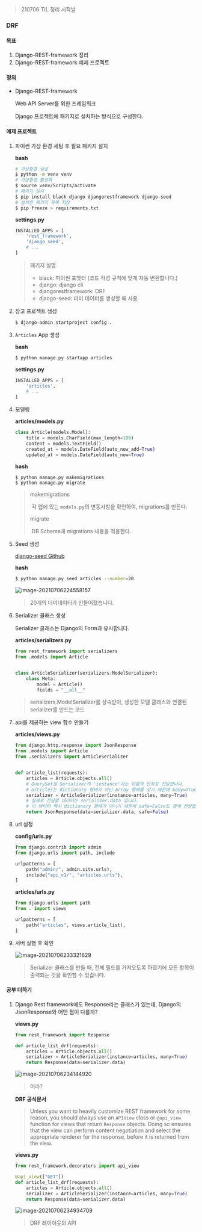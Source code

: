 > 210706 TIL 정리 시작날



### DRF

#### 목표

1. Django-REST-framework 정리
2. Django-REST-framework 예제 프로젝트



#### 정의

- Django-REST-framework

  Web API Server를 위한 프레임워크

  Django 프로젝트에 패키지로 설치하는 방식으로 구성한다.



#### 예제 프로젝트

1. 파이썬 가상 환경 세팅 후 필요 패키지 설치

   **bash**

   ```bash
   # 가상환경 생성
   $ python -m venv venv
   # 가상환경 활성화
   $ source venv/Scripts/activate
   # 패키지 설치
   $ pip install black django djangorestframework django-seed
   # 설치한 패키지 목록 저장
   $ pip freeze > requirements.txt
   ```

   

   **settings.py**

   ```python
   INSTALLED_APPS = [
       'rest_framework',
       'django_seed',
       # ...
   ]
   ```

   > 패키지 설명
   >
   > - black: 파이썬 포맷터 (코드 작성 규칙에 맞게 자동 변환합니다.)
   > - django: django cli
   > - djangorestframework: DRF
   > - django-seed: 더미 데이터를 생성할 때 사용

   

2. 장고 프로젝트 생성

   ```bash
   $ django-admin startproject config .
   ```

   

3. `Articles` App 생성

   **bash**

   ```bash
   $ python manage.py startapp articles
   ```

   

   **settings.py**

   ```python
   INSTALLED_APPS = [
       'articles',
       # ...
   ]
   ```

   

4. 모델링

   **articles/models.py**

   ```python
   class Article(models.Model):
       title = models.CharField(max_length=100)
       content = models.TextField()
       created_at = models.DateField(auto_now_add=True)
       updated_at = models.DateField(auto_now=True)
   ```
   
   **bash**
   
   ```bash
   $ python manage.py makemigrations
   $ python manage.py migrate
   ```
   
   > makemigrations
   >
   > ​	각 앱에 있는 `models.py`의 변동사항을 확인하여, migrations를 만든다.
   >
   > migrate
   >
   > ​	DB Schema에 migrations 내용을 적용한다.
   
   
   
5. Seed 생성

   [django-seed Github](https://github.com/Brobin/django-seed)

   **bash**

   ```bash
   $ python manage.py seed articles --number=20
   ```

   ![image-20210706224558157](README.assets/image-20210706224558157.png)

   > 20개의 더미데이터가 만들어졌습니다.

   

6. Serializer 클래스 생성

   Serializer 클래스는 Django의 Form과 유사합니다.

   **articles/serializers.py**

   ```python
   from rest_framework import serializers
   from .models import Article
   
   
   class ArticleSerializer(serializers.ModelSerializer):
       class Meta:
           model = Article()
           fields = "__all__"
   ```

   > serializers.ModelSerializer를 상속받아, 생성한 모델 클래스와 연결된 serializer를 만드는 코드

   

7. api를 제공하는 view 함수 만들기

   **articles/views.py**

   ```python
   from django.http.response import JsonResponse
   from .models import Article
   from .serializers import ArticleSerializer
   
   
   def article_list(requests):
       articles = Article.objects.all()
       # QuerySet을 Serializer의 'instance'라는 이름의 인자로 전달합니다.
       # articles는 dictionary 형태가 아닌 Array 형태를 갖기 때문에 many=True도 함께 전달합니다.
       serializer = ArticleSerializer(instance=articles, many=True)
       # 실제로 전달할 데이터는 serializer.data 입니다.
       # 이 데이터 역시 dictionary 형태가 아니기 때문에 safe=False도 함께 전달합니다.
       return JsonResponse(data=serializer.data, safe=False)
   ```

   

8. url 설정

   **config/urls.py**

   ```python
   from django.contrib import admin
   from django.urls import path, include
   
   urlpatterns = [
       path("admin/", admin.site.urls),
       include("api_v1/", "articles.urls"),
   ]
   ```

   

   **articles/urls.py**

   ```python
   from django.urls import path
   from . import views
   
   urlpatterns = [
       path("articles", views.article_list),
   ]
   ```

   

9. 서버 실행 후 확인

   ![image-20210706233321629](README.assets/image-20210706233321629.png)

   > Serializer 클래스를 만들 때, 전체 필드를 가져오도록 하였기에 모든 항목이 출력되는 것을 확인할 수 있습니다.

   

   

#### 공부 더하기

1. Django Rest framework에도 Response라는 클래스가 있는데, Django의 JsonResponse와 어떤 점이 다를까?

   **views.py**

   ```python
   from rest_framework import Response
   
   def article_list_drf(requests):
       articles = Article.objects.all()
       serializer = ArticleSerializer(instance=articles, many=True)
       return Response(data=serializer.data)
   ```

   ![image-20210706234144920](README.assets/image-20210706234144920.png)

   > 어라?

   **DRF 공식문서**

   > Unless you want to heavily customize REST framework for some reason, you should always use an `APIView` class or `@api_view` function for views that return `Response` objects. Doing so ensures that the view can perform content negotiation and select the appropriate renderer for the response, before it is returned from the view.

   

   **views.py**

   ```python
   from rest_framework.decorators import api_view
   
   @api_view(["GET"])
   def article_list_drf(requests):
       articles = Article.objects.all()
       serializer = ArticleSerializer(instance=articles, many=True)
       return Response(data=serializer.data)
   ```

   ![image-20210706234934709](README.assets/image-20210706234934709.png)

   > DRF 레이아웃의 API

   

















